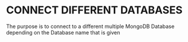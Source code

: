 # CONNECT DIFFERENT DATABASES

The purpose is to connect to a different multiple MongoDB Database depending on the Database name that is given
